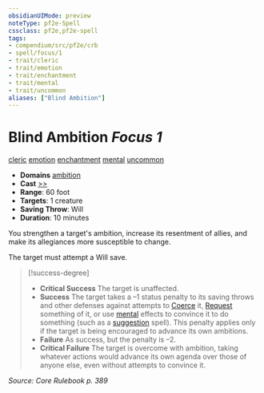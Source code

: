 ```yaml
---
obsidianUIMode: preview
noteType: pf2e-Spell
cssclass: pf2e,pf2e-spell
tags:
- compendium/src/pf2e/crb
- spell/focus/1
- trait/cleric
- trait/emotion
- trait/enchantment
- trait/mental
- trait/uncommon
aliases: ["Blind Ambition"]
---
```

# Blind Ambition *Focus 1*   
[cleric](rules/traits/cleric.md "Cleric Class Trait")  [emotion](rules/traits/emotion.md "Emotion Effect Trait")  [enchantment](rules/traits/enchantment.md "Enchantment School Trait")  [mental](rules/traits/mental.md "Mental Effect Trait")  [uncommon](rules/traits/uncommon.md "Uncommon Rarity Trait")  

- **Domains** [ambition](compendium/setting/domains.md#Ambition)
- **Cast** [>>](rules/core-rulebook/chapter-9-playing-the-game.md#Actions "Two-Action") 
- **Range**: 60 foot
- **Targets**: 1 creature
- **Saving Throw**: Will
- **Duration**: 10 minutes

You strengthen a target's ambition, increase its resentment of allies, and make its allegiances more susceptible to change.

The target must attempt a Will save.

> [!success-degree] 
> - **Critical Success** The target is unaffected.
> - **Success** The target takes a –1 status penalty to its saving throws and other defenses against attempts to [Coerce](rules/actions/coerce.md) it, [Request](rules/actions/request.md) something of it, or use [mental](rules/traits/mental.md "Mental Effect Trait") effects to convince it to do something (such as a [suggestion](compendium/spells/suggestion.md) spell). This penalty applies only if the target is being encouraged to advance its own ambitions.
> - **Failure** As success, but the penalty is –2.
> - **Critical Failure** The target is overcome with ambition, taking whatever actions would advance its own agenda over those of anyone else, even without attempts to convince it.

*Source: Core Rulebook p. 389*